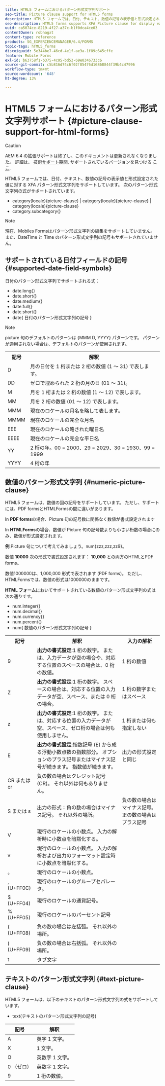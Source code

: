 ```yaml
---
title: HTML5 フォームにおけるパターン形式文字列サポート
seo-title: Picture clause support for HTML5 forms
description: HTML5 フォームでは、日付、テキスト、数値の記号の表示値と形式設定された値に対する XFA パターン形式文字列をサポートしています。
seo-description: HTML5 forms supports XFA Picture clause for display value and formatted value for date, text, and numeric symbols.
uuid: ca5074ce-8219-4f27-a37c-b1f0dca4ce03
contentOwner: robhagat
content-type: reference
products: SG_EXPERIENCEMANAGER/6.4/FORMS
topic-tags: hTML5_forms
discoiquuid: 5e344be7-46cd-4e1f-ae3a-1f89c645cffe
feature: Mobile Forms
exl-id: b63758f1-b375-4c05-bd53-69e0346733c6
source-git-commit: c5b816d74c6f02f85476d16868844f39b4c47996
workflow-type: tm+mt
source-wordcount: '648'
ht-degree: 13%

---
```


# HTML5 フォームにおけるパターン形式文字列サポート {#picture-clause-support-for-html-forms}

>[!CAUTION]
>
>AEM 6.4 の拡張サポートは終了し、このドキュメントは更新されなくなりました。 詳細は、 [技術サポート期間](https://helpx.adobe.com/jp/support/programs/eol-matrix.html). サポートされているバージョンを見つける [ここ](https://experienceleague.adobe.com/docs/?lang=ja).

HTML5 フォームでは、日付、テキスト、数値の記号の表示値と形式設定された値に対する XFA パターン形式文字列をサポートしています。 次のパターン形式文字列の式がサポートされています。

* category(locale){picture-clause} | category(locale){picture-clause} | category(locale){picture-clause}
* category.subcategory{}

>[!NOTE]
>
>現在、Mobiles Formsはパターン形式文字列の編集をサポートしていません。 また、DateTime と Time のパターン形式文字列の記号もサポートされていません。

## サポートされている日付フィールドの記号 {#supported-date-field-symbols}

日付のパターン形式文字列でサポートされる式：

* date.long{}
* date.short{}
* date.medium{}
* date.full{}
* date.short{}
* date{ 日付のパターン形式文字列の記号 }

>[!NOTE]
>
>picture 句のデフォルトのパターンは {MMM D, YYYY} パターンです。 パターンが適用されない場合は、デフォルトのパターンが使用されます。

<table> 
 <tbody>
  <tr>
   <th><strong>記号</strong></th> 
   <th>解釈</th> 
  </tr>
  <tr>
   <td>D</td> 
   <td>月の日付を 1 桁または 2 桁の数値 (1 ～ 31) で表します。</td> 
  </tr>
  <tr>
   <td>DD</td> 
   <td>ゼロで埋められた 2 桁の月の日 (01 ～ 31)。<br /> </td> 
  </tr>
  <tr>
   <td>M</td> 
   <td>月を 1 桁または 2 桁の数値 (1 ～ 12) で表します。<br /> </td> 
  </tr>
  <tr>
   <td>MM</td> 
   <td>月を 2 桁の数値 (01 ～ 12) で表します。<br /> </td> 
  </tr>
  <tr>
   <td>MMM</td> 
   <td>現在のロケールの月名を略して表します。<br /> </td> 
  </tr>
  <tr>
   <td>MMMM</td> 
   <td>現在のロケールの完全な月名<br /> </td> 
  </tr>
  <tr>
   <td>EEE</td> 
   <td>現在のロケールの略された曜日名<br /> </td> 
  </tr>
  <tr>
   <td>EEEE</td> 
   <td>現在のロケールの完全な平日名<br /> </td> 
  </tr>
  <tr>
   <td>YY</td> 
   <td>2 桁の年。00 = 2000、29 = 2029、30 = 1930、99 = 1999<br /> </td> 
  </tr>
  <tr>
   <td>YYYY</td> 
   <td>4 桁の年<br /> </td> 
  </tr>
 </tbody>
</table>

## 数値のパターン形式文字列 {#numeric-picture-clause}

HTML5 フォームは、数値の図の記号をサポートしています。 ただし、サポートには、PDF formsとHTMLFormsの間に違いがあります。

In **PDF forms**&#x200B;の場合、Picture 句の記号数に関係なく数値が書式設定されます

In **HTMLForms**&#x200B;の場合、数値が Picture 句の記号数よりも小さい桁数の場合にのみ、数値が形式設定されます。

**例**:Picture 句について考えてみましょう。num{zzz,zzz,zz9}。

数値 **10000** 次の形式で書式設定されます： **10,000** との両方のHTMLとPDF forms。

数値1000000は、1,000,000 形式で表されます (PDF forms)。 ただし、HTMLFormsでは、数値の形式は1000000のままです。

**HTML フォーム**&#x200B;においてサポートされている数値のパターン形式文字列の式は次の通りです。

* num.integer{}
* num.decimal{}
* num.currency{}
* num.percent{}
* num{ 数値のパターン形式文字列の記号 }

<table> 
 <tbody>
  <tr>
   <th><strong>記号</strong></th> 
   <th><strong>解釈</strong></th> 
   <th>入力の解析</th> 
  </tr>
  <tr>
   <td>9</td> 
   <td><strong>出力の書式設定</strong>:1 桁の数字。 または、入力データが空の場合や、対応する位置のスペースの場合は、0 桁の数値。<br /> </td> 
   <td>1 桁の数値</td> 
  </tr>
  <tr>
   <td>Z</td> 
   <td><strong>出力の書式設定</strong>:1 桁の数字。 スペースの場合は、対応する位置の入力データが空、スペース、または 0 桁の場合。<br /> </td> 
   <td>1 桁の数字またはスペース</td> 
  </tr>
  <tr>
   <td>z</td> 
   <td><strong>出力の書式設定</strong>:1 桁の数字。 または、対応する位置の入力データが空、スペース、ゼロ桁の場合は何も使用しません。<br /> </td> 
   <td>1 桁または何も指定しない</td> 
  </tr>
  <tr>
   <td>E</td> 
   <td><strong>出力の書式設定</strong>:指数記号 (E) から成る浮動小数点数の指数部分。 オプションのプラス記号またはマイナス記号が続きます。 指数値が続きます。<br /> </td> 
   <td>出力の形式設定と同じ</td> 
  </tr>
  <tr>
   <td>CR または cr<br /> </td> 
   <td>負の数の場合はクレジット記号 (CR)。 それ以外は何もありません。</td> 
   <td><br type="_moz" /> </td> 
  </tr>
  <tr>
   <td>S または s<br /> </td> 
   <td>出力の形式：負の数の場合はマイナス記号。 それ以外の場所。<br /> </td> 
   <td>負の数の場合はマイナス記号。 正の数の場合はプラス記号</td> 
  </tr>
  <tr>
   <td>V</td> 
   <td>現行のロケールの小数点。 入力の解析時に小数点を暗黙化する。</td> 
   <td><br type="_moz" /> </td> 
  </tr>
  <tr>
   <td>v</td> 
   <td>現行のロケールの小数点。 入力の解析および出力のフォーマット設定時に小数点を暗黙化する。</td> 
   <td><br type="_moz" /> </td> 
  </tr>
  <tr>
   <td>。</td> 
   <td>現行のロケールの小数点。</td> 
   <td><br type="_moz" /> </td> 
  </tr>
  <tr>
   <td>, (U+FF0C)</td> 
   <td>現行のロケールのグループセパレータ。</td> 
   <td><br type="_moz" /> </td> 
  </tr>
  <tr>
   <td>$ (U+FF04)</td> 
   <td>現行のロケールの通貨記号。</td> 
   <td><br type="_moz" /> </td> 
  </tr>
  <tr>
   <td>% (U+FF05)</td> 
   <td>現行のロケールのパーセント記号</td> 
   <td><br type="_moz" /> </td> 
  </tr>
  <tr>
   <td>( (U+FF08)</td> 
   <td>負の数の場合は左括弧。 それ以外の場所。</td> 
   <td><br type="_moz" /> </td> 
  </tr>
  <tr>
   <td>) (U+FF09)</td> 
   <td>負の数の場合は右括弧。 それ以外の場所。</td> 
   <td><br type="_moz" /> </td> 
  </tr>
  <tr>
   <td>t</td> 
   <td>タブ文字</td> 
   <td><br type="_moz" /> </td> 
  </tr>
 </tbody>
</table>

## テキストのパターン形式文字列 {#text-picture-clause}

HTML5 フォームは、以下のテキストのパターン形式文字列の式をサポートしています。

* text{テキストのパターン形式文字列の記号}

| **記号** | **解釈** |
|---|---|
| A | 英字 1 文字。 |
| X | 1 文字。 |
| O | 英数字 1 文字。 |
| 0 （ゼロ） | 英数字 1 文字。 |
| 9 | 1 桁の数値。 |
